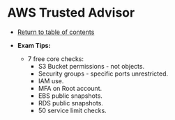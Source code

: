 # AWS Trusted Advisor

* [Return to table of contents](../../../README.md)

* **Exam Tips:**
  * 7 free core checks:
    * S3 Bucket permissions - not objects.
    * Security groups - specific ports unrestricted.
    * IAM use.
    * MFA on Root account.
    * EBS public snapshots.
    * RDS public snapshots.
    * 50 service limit checks.
